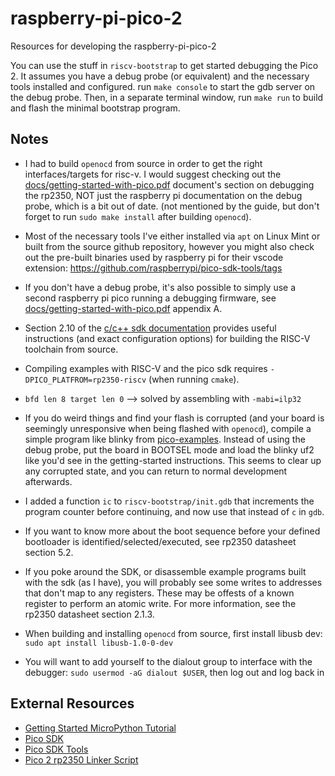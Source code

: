 # raspberry-pi-pico-2

Resources for developing the raspberry-pi-pico-2

You can use the stuff in `riscv-bootstrap` to get started debugging the Pico 2.
It assumes you have a debug probe (or equivalent) and the necessary tools installed and configured. run `make console` to start the gdb server on the debug probe. Then, in a separate terminal window, run `make run` to build and flash the minimal bootstrap program.

## Notes

- I had to build `openocd` from source in order to get the right interfaces/targets for risc-v. I would suggest checking out the [docs/getting-started-with-pico.pdf](docs/getting-started-with-pico) document's section on debugging the rp2350, NOT just the raspberry pi documentation on the debug probe, which is a bit out of date. (not mentioned by the guide, but don't forget to run `sudo make install` after building `openocd`).

- Most of the necessary tools I've either installed via `apt` on Linux Mint or built from the source github repository, however you might also check out the pre-built binaries used by raspberry pi for their vscode extension: https://github.com/raspberrypi/pico-sdk-tools/tags

- If you don't have a debug probe, it's also possible to simply use a second raspberry pi pico running a debugging firmware, see [docs/getting-started-with-pico.pdf](docs/getting-started-with-pico) appendix A.

- Section 2.10 of the [c/c++ sdk documentation](docs/raspberry-pi-pico-c-sdk.pdf) provides useful instructions (and exact configuration options) for building the RISC-V toolchain from source.

- Compiling examples with RISC-V and the pico sdk requires `-DPICO_PLATFROM=rp2350-riscv` (when running `cmake`).

- `bfd len 8 target len 0` --> solved by assembling with `-mabi=ilp32`

- If you do weird things and find your flash is corrupted (and your board is seemingly unresponsive when being flashed with `openocd`), compile a simple program like blinky from [pico-examples](https://github.com/raspberrypi/pico-examples). Instead of using the debug probe, put the board in BOOTSEL mode and load the blinky uf2 like you'd see in the getting-started instructions. This seems to clear up any corrupted state, and you can return to normal development afterwards. 

- I added a function `ic` to `riscv-bootstrap/init.gdb` that increments the program counter before continuing, and now use that instead of `c` in `gdb`.

- If you want to know more about the boot sequence before your defined bootloader is identified/selected/executed, see rp2350 datasheet section 5.2.

- If you poke around the SDK, or disassemble example programs built with the sdk (as I have), you will probably see some writes to addresses that don't map to any registers. These may be offests of a known register to perform an atomic write. For more information, see the rp2350 datasheet section 2.1.3.
- When building and installing `openocd` from source, first install libusb dev: `sudo apt install libusb-1.0-0-dev`
- You will want to add yourself to the dialout group to interface with the debugger:
`sudo usermod -aG dialout $USER`, then log out and log back in


## External Resources

- [Getting Started MicroPython Tutorial](https://projects.raspberrypi.org/en/projects/getting-started-with-the-pico)
- [Pico SDK](https://github.com/raspberrypi/pico-sdk)
- [Pico SDK Tools](https://github.com/raspberrypi/pico-sdk-tools)
- [Pico 2 rp2350 Linker Script](https://github.com/raspberrypi/pico-sdk/blob/master/src/rp2_common/pico_crt0/rp2350/memmap_default.ld)

